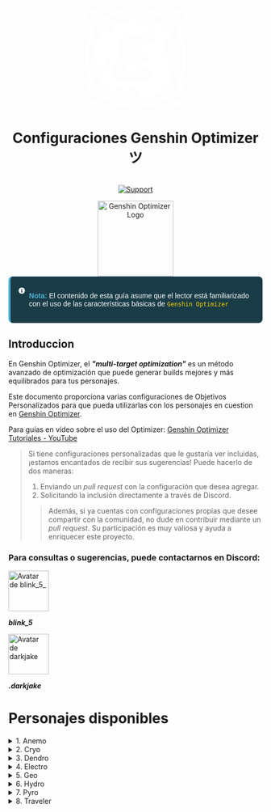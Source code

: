 <br />
<div align="center">
  <a href="https://discord.gg/excelverso-2-0-1104977284609343558">
    <svg
  xmlns="http://www.w3.org/2000/svg"
  width="206"
  height="206"
  fill="none"
  viewBox="0 0 1022.26 994.72"
>
  <path
    fill="white"
    d="M.25 895.84c-.74-44.94 28.67-81.82 52-117.58 27.52-37.38 6.23-66.72-7.59-103.59a502.67 502.67 0 0 1-24.24-88.72c-5-30.37-6.14-61.14-6.68-91.84 1.63-25.59 1.27-51.19 5.85-76.58 5.19-36.56 15.92-72 29-106.48 6.6-15.52 15.3-30.93 17-47.89 1.8-13.35-1.81-26.78-9.47-38-10-18-23.48-33.66-33.83-51.4-9.94-18.18-20.2-37.25-22.06-58.08 1-12.12-1.88-25 1.63-36.67 12.75-42.22 59.94-58.46 99.82-46.86 37.84 8.22 69 33.26 105.22 45.54 32.53 9 60.69-15.85 88.44-28.79 36.62-16.96 75.08-30.64 114.97-37.49C438.63 4.6 467.99 3.02 496.53 0c33.7-.08 67.11 2.81 100.38 7.43 44.42 6.42 87.6 20.51 129.09 37.46 21.78 8.55 40.81 23.32 63.2 30.2 20.13 7.5 40.83-3 58.17-13 16.5-8.71 33-17.6 50.44-24.24 64.1-26.12 131.61-1.46 123.77 76.9-4.23 42.61-34.56 74.62-54.8 110.34-15.85 24.4-5.44 49.1 5.16 73 22.93 51.87 35.12 108 38.91 164.24 1.36 61.47-.14 123.7-19.62 182.58-5 20.12-13.22 39.08-21.19 58.07-8.65 18.25-16.87 39.14-9.71 59 17.73 39.65 54.46 71.19 60.31 116.11 7.81 45.24-12.44 87.5-61.93 92.37-29.64 3.11-59.45-7-85.08-21.49-67.81-37.25-70.38-40.06-139.48-2.65-46 22.75-95.76 37.32-146.37 44.86-37.61 5.59-75.86 2.49-113.86 3.23-12.82-.73-25.74-1.4-38.45-3.69-59.56-8.31-116.72-28.74-169.3-58-24.52-16-51.62-18.89-77.67-4.32-34.19 16.66-67.93 37.66-106.52 41.24-46.46 4.76-83.67-26-81.71-73.85Zm897.07-141.65c25-39.27 45.37-81.35 58.23-126 2.18-13.77 8.34-26.62 9.16-40.47 3.32-12.49 5.46-25.2 4.62-38.23 5.18-29.58 1.53-60.27 2.56-90.37.37-5.24-3.12-9.73-2.55-15 .23-5.93.12-11.88-1.91-17.5-1-20.14-7.67-39.13-11.88-58.85-.47-2.21-2-4.05-1.83-6.4-.37-5.74-4.48-10.15-5.84-15.61-3.81-12.26-7.46-24.76-13.42-36.13-8.09-15.71-15.18-32.07-25-46.77-1-6.68-12-11.84-10-18.16 14.37-17.1 27.7-34.94 40.64-53.15 13.77-16.53 24.11-35.14 35.29-53.3 9.84-16.54 10.1-27.23 9.31-46.46-1.91-38.72-49.58-26.44-73.78-17.74-27.81 12.55-53.23 29.14-79.72 44-6.28 5-14.21 7.19-20.54 12.17-3.42 1.74-7.49 7.06-11.37 6-24.76-16.73-48.08-36.12-75.16-48.7-10.82-3.43-20.1-10.57-31.17-13.25-14.42-4.06-28.33-9.3-42.52-13.9-13.66-3.93-27.36-9.24-41.54-10.56-13.5-1.15-25.67-6.63-39.66-4.81-4 .67-7.4-1-11.21-1.82-5.52-1.23-11.17.2-16.63-1.49-16.86-4.14-34.82-1-52.08-1.93-8.91.59-17.35 4-26.49 2.9-7.2 1.1-13.93 3.11-21.28 2.33a661.62 661.62 0 0 0-73 16.81c-16.39 6.81-34 11.21-50.31 18.94-10.43 6-21 11.92-31.91 17.21-9.53 4.06-17.29 11.39-26.58 15.89-64 41.6-19.12 28.39-63.92 6.7-34.78-16.67-105-68.79-142.16-52.2-14.55 5-20.27 21.27-19 35.59.45 19.37 11.8 35.82 21.08 52.07 10.21 14.74 19.39 30.26 31.61 43.26 7.75 11.26 15.3 22.89 25.12 32.48 20.43 24.32 10.13 10.76-1.89 37.51-6.67 12.7-10.56 26.63-18.55 38.69-8.89 16.1-13.77 34.57-20.15 51.87-5.38 15.46-7.67 31.91-11.71 47.72-3.13 7.17-1.83 15.17-3.83 22.53-2.51 6.77-.07 14.1-2 20.89-2.34 5.9-1.39 12.33-1.58 18.52.88 25.46-1.81 51.48 1.12 76.69 4.35 52.13 20.37 102.63 41.5 150.45 8.81 16.79 18.3 33.12 27.73 49.55 1.62 2.45 1.78 3.09-.08 4.93-8.24 10-16 20.21-24.37 30.09-11.24 16.23-24.54 31.2-34 48.48-10.12 15.45-21.41 31-26.23 49-2.45 10.58-.88 21.72-1.12 32.51.19 6.48 2.59 12.07 8.11 16.06 23.74 14.44 53.61 2.58 76.11-9 22.26-12 46.1-21.52 67.19-35.44 51.08-26.21 19.55-32.34 60.66-5.82 32.28 21.74 67.67 39 103.73 53.54 27.34 10.65 55.84 15.75 84.52 21.6 40.49 7.75 82.52 3.13 123.79 4.3 71.43-9.19 141.8-31.53 202.68-71.07 57.12-35.36 16.58-30.21 68.52-4.63 17.93 11.32 36.58 21.27 55.13 31.48 8.27 6.3 18.12 9 27.37 13.26 4.25 2.14 8.37 4.7 13.35 5 18.24 5.37 52.88 7.71 56-17.09.2-12.72 1.73-25.68-2.46-38-20.14-45.3-54.44-82.64-84.7-121.17Z"
  ></path>
  <path
    fill="white"
    d="M99.48 499.06c-.34-18.83 2.81-37.28 3-56.11 4.26-20.39 6.83-41.35 13.9-61.07 4.18-10.51 5.05-22.26 10.54-32.27a127.59 127.59 0 0 0 6.51-14.41c5.62-11.61 9.34-24.36 17.08-34.78 4.84-7.28 9.54-14.85 12.56-23.08 1.74-6.22 8.48-14.43 15.15-9.51 6 1.37-3.84-8.83 2.48-14.9 4.1-5.3 7.27-11.28 11.82-16.24 3-5.63 5-11.82 10.33-15.87 8.75-7.69 18-.76 25.3 5.23 9.46 7.35 4.27 20.78 7.92 30.61 2.16 4.41 2.16 12.82 8.46 13.11 7.46.16 14.25-3.27 21.56-4.18 9.84-2.5 22.92-2.46 25.78-14.46 5.17-13.62 5.14-28.67 11.9-41.82a64.54 64.54 0 0 0 5.59-19.25c1.07-16.36 11.36-23.48 24.42-31.17 3.55-2.71 6.86-5.72 10.72-8 5.72-5.08 13.44-14.65 21.24-7.23 4.52 4 8.9 8.8 15.15 9.57 10.64.85 41.46 5.46 45.74-6.95 2.46-11.09 8.3-20.6 12.36-31.05 2-9.19 10.49-9 17.67-5.77 20.3 8.6 41.46 15.05 61.3 24.8 12.71 7.41 16.91 22.53 26.27 33.08 12.26 14.62 60.54 5.05 81.19 9.18 15.79.66 39.36 31 54.75 40.46 5.29 3.33 7.71 3.41 12.59-.41 5.8-5.14 13.16-7.82 19.28-12.44 14.33-12.09 7.75-15.2-6-23.17-9.17-7.24-18.52-14.72-27.6-22.13-5.92-7.25 11.3-17.44 15.47-23.76a14 14 0 0 1 17.19-1.86c23.22 15.75 48 29.36 69.42 47.57 17.73 19.27 39.65 34.59 55.38 55.62 4.29 8.14 12.52 13.41 16.3 21.75a14.32 14.32 0 0 0 3.57 5.05c5.89 5.2 10.45 13.11 6 20.68-16.65 31.21-19.93 28.11-48.29 12.66-8.75-1.76-17.65 4.77-25.37 8.37-14.9 8 19.9 39.77 15.72 56-2.38 35.47 17.72 33.05-11.66 61.78-9.71 13.94 39.33 30.23 25.77 53.43-11.45 27.61-15.39 23 1.84 50.44 8.43 12.1 26.91 7.23 37.34 16.28 4.14 7.71 1.81 17.76 4.22 26.22 3.48 15.78-17.14 18.8-26.41 26.71-7.52 7.11 2.92 25.14 2.4 35.35 2.37 10.23 1.23 22.16 8.3 30.57 9.28 14.76 16.24 30.74 25.42 45.58 4 9.2-10.66 19.07-14 27.44-8.62 10.67-17.78-11.06-24.72-15.31-4-4.6-6.09-.77-3.24 2.77 5 8 13.31 14.37 16.77 23.1 3.43 11.29-21.18 28.56-27.3 38.82-59.5 62.81-138.61 107.68-224 123.42-8.49 1.57-17 2.72-25.62 3.57-9 1.1-19.87 4.21-25-5.76-11.33-17.17-10.22-39.21-4.78-58.23 2.94-18.26-30-33.53 3.16-40.87 3.59-.6 12.6-4 8.79-8.63-4.25-5.6-9-14.84-17.24-10.77-25 10.37-34.33-.65-57.32-5.32-8.91 1.21-20-3-27.45 3.07-9.48 10.19-17 21.91-27.34 31.38-9.43 9.21-22.23-7.1-31.62-10.27-11.06-5.69-22.6-10.42-33.52-16.42-7-1.81-17.43-11.41-23.6-4.6-16.18 27.74-11.37 20.57-43 21.56-9.5-.8-15.68 6.67-23.27 11-10.11 8.57-14.47 6.89-24.35-2.34a214 214 0 0 1-27.7-26.4c-16-18.47-39.06-36.42-44.62-60.69 3.94-10.21 9.14-20.24 12.24-30.69 1.76-8.09 4.34-16 5.52-24.25 3.65-11.94-3.19-33.1 8.94-39.23 22-11.35 37.2-11.48 46.49-37.42 4.76-18.53 29.62-35.76 24.26-55-4.7-12.54-.14-27.08-6.76-38.87-3.91-4.91-11.16-21.7-16.91-10.2-24.83 40.24 7 57.44-37.74 66.5-12.64 4.2-26.12 4.63-39.35 4.16-10.93 0-19.32-7.93-27.45-14.31-29.36-22.99-41.84-4.65-39.84-49.42Zm343.88 124.39v.06c-11.58.62-22.95-1-34.41-2.11-5.9.49-4.53-4.35-2.81-8.11a290.38 290.38 0 0 1 14.16-29.82c6.84-11.91 13.9-23.73 21.59-35.11 1.34-2.23 3.78-2.25 5.94-1.44 6 2.47 12.7 1 19 1.83 7.12-.25 14.3 3.54 21.16 2.58a14.73 14.73 0 0 1 6.09-1.15c7.94-.56 16.15 1.37 23.8-1.41a5.54 5.54 0 0 1 5.11.27c45.1 8.62 84.84-21.43 120.08-45.52 8.73-6.22 5.39-19.34 2-27.32-1.67-4.67-14.2-3.18-19.32-9-9.19-7.7-16.88-17.05-25.75-25.11-3.43-3.19-3.48-3.14-1.76-7.73 3-6.69-16.89-2.41-20.46-3.05-30.75 1.61-61.49 6.6-92.3 4.71-4.18-1.29-12.45 1.26-13.37-4.4-1-7.12-.22-14.42-2.64-21.34a1.41 1.41 0 0 1 .67-1.66c5.82-3.89 13.88-3.19 19.53-7.37 4.7-3.42 4.8-3 11.21-3 11.15.63 21.23-6.35 32.5-3.87 7.68.39 13.68-6.45 20.89-8.61a183.33 183.33 0 0 1 42.1-12.37c38.57-7.83 83-8.38 112.42-38.46 4.71-6.26 14-13.72 13.43-21.76-3.57-8.36 7.62-21.78-3.56-25.89-14.1-6.59-28-14.78-37.58-27.38-7.44-11.15-3.06-2.58-11.33-4.64-8.32-3.85-3 6.15-8.5 4.42-2.15-1.45-3.59-3.74-6.53-3.55-2.46-.57-4.64-2.37-7.33-1.61-10.12 2.27-20.38 3.35-30.6 5.24-27 3.66-54.26 6.28-81.1 10.85-44 5.85-85.71 22.12-129.24 30-26.6 5-55.69 14.9-71.58 38.2-1.74 5.1 2.66 10.77 2.68 16.11 2 11.17 2.57 22.53 5 33.62 2.78 13.65 6.68 27.59 14.95 39 2.69 4.72 10 8 7.47 14.28-8.46 23.33-22 44.27-31.47 67.16a259.93 259.93 0 0 0-10.07 26.41c-.46 1.49-1.07 2.69-2.73 3-3.68.3-4.72 3.81-7 6a5.44 5.44 0 0 0-2.15 5c.66 6.29-2.79 12.11-5.75 17.46-20.47 28.6-7.11 65.88-2.71 97.6 4.55 36 3.12 13.32 14.24 34.21 12.7 28.57 49.29 35.25 77.24 38.3 36.51 4.47 73.07-1.38 109-7.37a15.57 15.57 0 0 1 9.43.12c7.22 2.44 14.58 1.71 21.82.37 9.56-1.86 19.1-3.27 28.7-5 40.36-5.25 85.16-14.91 109.83-50.72 24.89-38.69 5.82-7.91 1.37-41-1.8-9.11-9.19-4-14.45-8.33-7.19-5.06-11.51-13.23-17.32-19.72-10.21-14.38-21.5-5.36-35.1-3.08-16.84 3.11-34.22 4.69-50.13 11.7-7.86 3-16.47 1-24.68 1.57-7-.21-13.95 1.7-21 1.82-22.91 2.32-45.57 6.93-68.68 6.12ZM180.76 820.88c-4.33 5.64-12.83 6.36-18 11.36-8.38 8.06-19.82 10.55-30.08 15.15-3.54.81-12.82 5.15-8-2.38a60 60 0 0 1 10.47-16.47c30.13-41.52 16.43-39.61 45.61-7.66ZM886.3 162.04c-5 11.36-13 21.73-19.72 32.31-4 9.89-16.2-14.4-20.86-17a2 2 0 0 1 1-3.36c8.44-.56 35.04-21.46 39.58-11.95ZM161.45 194.82c-13-18.71-40.56-57.58 3.56-25.85 2.57 3.4 16.37 5.93 12.79 10.66-1.4 1.86-2.54 4.2-4.39 5.63-4.85 2.21-7.83 6.57-11.96 9.56ZM857.6 807.78c5.41 6.9 8.31 15.55 12.26 23.43 1 3.61-6.75.71-8.18-.3-3.16-1.06-22-6-17.43-10.71 4.52-3.94 8.25-9.48 13.35-12.42ZM146.82 769.36c-2.63 6.2-7.46 11.88-11.88 17.16-6.69 7-11.21 16-18.25 22.64-10 6.84 3.75-10.11 5.34-11.95 1.99-2.64 23.6-33.14 24.79-27.85ZM174.29 858.26c8.74-6.44 16.54-12.33 26.38-16.84 4.43-2.4 7.17 0 2.71 3.44-8.84 6.88-16.75 15.45-29.09 13.4ZM174.75 143.51c1.67 1.48 3.3 3.53 5.56 1.45s4.17 1.21 6.56 1c5.62 0 10.57 4.53 12.5 9.48-3.42 7.42-20.37-8.62-24.85-11.49Z"
  ></path>
</svg>
  </a>

  <h1 align="center">Configuraciones Genshin Optimizer ツ</h3>

  <p align="center">
    <br />
    <a href="https://discord.gg/excelverso-2-0-1104977284609343558">
      <img src="https://img.shields.io/discord/1104977284609343558?color=4eb9a0&label=.gg%2Fexcelverso&logo=discord&style=for-the-badge" alt="Support"/>
    </a>
    <br />
  </p>
</div>

<div align="center">
  <img src="https://frzyc.github.io/genshin-optimizer/assets/go-yquJmXFB.png" alt="Genshin Optimizer Logo" width="150" height="150">
</div>

<div style="background-color: #193C47; border-left: 4px solid #4CB3D4; padding: 16px; border-radius: 8px; font-family: Arial, sans-serif; display: flex; gap: 8px;">
  <svg class="svg-inline--fa fa-info-circle fa-w-16" style="width: 24px; height: 24px; color: #FFFFFF;" aria-hidden="true" focusable="false" data-prefix="fas" data-icon="info-circle" xmlns="http://www.w3.org/2000/svg" viewBox="0 0 512 512">
    <path fill="currentColor" d="M256 8C119.043 8 8 119.083 8 256c0 136.997 111.043 248 248 248s248-111.003 248-248C504 119.083 392.957 8 256 8zm0 110c23.196 0 42 18.804 42 42s-18.804 42-42 42-42-18.804-42-42 18.804-42 42-42zm56 254c0 6.627-5.373 12-12 12h-88c-6.627 0-12-5.373-12-12v-24c0-6.627 5.373-12 12-12h12v-64h-12c-6.627 0-12-5.373-12-12v-24c0-6.627 5.373-12 12-12h64c6.627 0 12 5.373 12 12v100h12c6.627 0 12 5.373 12 12v24z"></path>
  </svg>
  
  <strong style="color: #4CB3D4;">Nota:</strong> 
  <span style="color: #FFFFFF;">El contenido de esta guía asume que el lector está familiarizado con el uso de las características básicas de</span>
  <code style="color: #FFD700;">Genshin Optimizer</code>
</div>

## Introduccion

En Genshin Optimizer, el **_"multi-target optimization"_** es un método avanzado de optimización que puede generar builds mejores y más equilibrados para tus personajes.

Este documento proporciona varias configuraciones de Objetivos Personalizados para que pueda utilizarlas con los personajes en cuestion en [Genshin Optimizer](https://frzyc.github.io/genshin-optimizer/#/).

Para guías en vídeo sobre el uso del Optimizer: [Genshin Optimizer Tutoriales - YouTube](https://www.youtube.com/playlist?list=PLcVsEMZO5IVFQdeh8zteZwiNchObfQ684)

> Si tiene configuraciones personalizadas que le gustaría ver incluidas, ¡estamos encantados de recibir sus sugerencias! Puede hacerlo de dos maneras:
>
> 1.  Enviando un _pull request_ con la configuración que desea agregar.
> 2.  Solicitando la inclusión directamente a través de Discord.
>
> > Además, si ya cuentas con configuraciones propias que desee compartir con la comunidad, no dude en contribuir mediante un _pull request_. Su participación es muy valiosa y ayuda a enriquecer este proyecto.

### Para consultas o sugerencias, puede contactarnos en Discord:

<div>
  <a href="https://discord.com/users/351091632378216458">
    <img src="https://cdn.discordapp.com/avatars/351091632378216458/338809c2f4ad5245e3dda5b8f6b3a9b9.webp?size=160" alt="Avatar de blink_5_" width="80" height="80">
  </a>

**_blink_5_**

</div>

<div>
  <a href="https://discord.com/users/723426524585525300">
    <img src="https://cdn.discordapp.com/avatars/723426524585525300/92376a2e2c979f39a7184fdf652ba55e.webp?size=160" alt="Avatar de darkjake" width="80" height="80">
  </a>

**_.darkjake_**

</div>

# Personajes disponibles

<details><summary>1. Anemo</summary>

- [ ] Chasca
- [ ] Faruzan
- [ ] Jean
- [ ] Kadehara Kazuha
- [ ] Lynette
- [ ] Sayu
- [ ] Shinkanoin Heizou
- [ ] Sucrose
- [ ] Venti
- [ ] Wanderer
- [ ] Xianyun
- [ ] Xiao
</details>

<details><summary>2. Cryo</summary>

- [ ] Chongyun
- [ ] Diona
- [ ] Eula
- [ ] Freminet
- [ ] Ganyu
- [ ] Kaeya
- [ ] Kamisato Ayaka
- [ ] Layla
- [ ] Mika
- [ ] Qiqi
- [ ] Rosaria
- [ ] Shenhe
- [ ] Wriothesley
</details>

<details><summary>3. Dendro</summary>

- [ ] Alhaitham
- [ ] Baizhu
- [ ] Collei
- [ ] Emilie
- [ ] Kaveh
- [ ] Kinich
- [ ] Kirara
- [ ] Nahida
- [ ] Tighnari
- [ ] Yaoyao
</details>

<details><summary>4. Electro</summary>

- [ ] Beidou
- [ ] Clorinde
- [ ] Cyno
- [ ] Dori
- [ ] Fischl
- [ ] Keqing
- [ ] KUjou Sara
- [ ] Kuki Shinobu
- [ ] Lisa
- [ ] Ororon
- [ ] Raiden Shogun
- [ ] Razor
- [ ] Sethos
- [ ] Yae Miko
</details>

<details><summary>5. Geo</summary>

- [ ] Albedo
- [ ] Arataki Itto
- [ ] Chiori
- [ ] Gorou
- [ ] Kachina
- [ ] Navia
- [ ] Ningguang
- [ ] Noelle
- [ ] Xilonen
- [ ] Yun Jin
- [ ] Zhongli
</details>

<details><summary>6. Hydro</summary>

- [ ] Barbara
- [ ] Candace
- [ ] Furina
- [ ] Kamisato Ayato
- [ ] Mona
- [ ] Mualani
- [ ] Neuvillette
- [ ] Nilou
- [ ] Sangonomiya Kokomi
- [ ] Sigewinne
- [ ] Tartaglia
- [ ] Xingqiu
- [ ] Yelan
</details>

<details><summary>7. Pyro</summary>

- [ ] Amber
- [ ] Arlecchino
- [ ] Bennett
- [ ] Chevreuse
- [ ] Dehya
- [ ] Diluc
- [ ] Gaming
- [ ] Hu Tao
- [ ] Klee
- [ ] Liney
- [ ] Thoma
- [ ] Xiangling
- [ ] Xinyan
- [ ] Yanfei
- [ ] Yoimiya
</details>

<details><summary>8. Traveler</summary>

- [ ] Anemo
- [ ] Cryo
- [ ] Dendro
- [ ] Electro
- [ ] Geo
- [ ] Hydro
- [ ] Pyro
</details>
